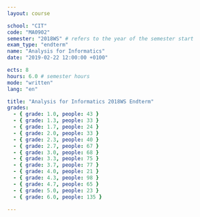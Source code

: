 ```yaml
---
layout: course

school: "CIT"
code: "MA0902"
semester: "2018WS" # refers to the year of the semester start
exam_type: "endterm"
name: "Analysis for Informatics"
date: "2019-02-22 12:00:00 +0100"

ects: 8
hours: 6.0 # semester hours
mode: "written"
lang: "en"

title: "Analysis for Informatics 2018WS Endterm"
grades:
  - { grade: 1.0, people: 43 }
  - { grade: 1.3, people: 33 }
  - { grade: 1.7, people: 24 }
  - { grade: 2.0, people: 33 }
  - { grade: 2.3, people: 40 }
  - { grade: 2.7, people: 67 }
  - { grade: 3.0, people: 68 }
  - { grade: 3.3, people: 75 }
  - { grade: 3.7, people: 77 }
  - { grade: 4.0, people: 21 }
  - { grade: 4.3, people: 98 }
  - { grade: 4.7, people: 65 }
  - { grade: 5.0, people: 23 }
  - { grade: 6.0, people: 135 }

---
```



